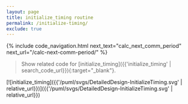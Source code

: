 ```yaml
---
layout: page
title: initialize_timing routine
permalink: /initialize-timing/
exclude: true
---
```


{% include code_navigation.html next_text="calc_next_comm_period" next_url="/calc-next-comm-period/" %}

> Show related code for [initialize_timing]({{'initialize_timing' | search_code_url}}){:target="_blank"}.

[![initialize_timing]({{'/puml/svgs/DetailedDesign-InitializeTiming.svg' | relative_url}})]({{'/puml/svgs/DetailedDesign-InitializeTiming.svg' | relative_url}})

